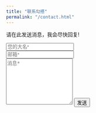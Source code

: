```yaml
---
title: "联系勾搭"
permalink: "/contact.html"
---
```


<form action="https://www.samyoc.com/yoc/message?action=add" method="POST">    
<p class="mb-4">请在此发送消息，我会尽快回复!</p>
<div class="form-group row">
<div class="col-md-6">
<input class="form-control" type="text" name="name" placeholder="您的大名*" required>
</div>
<div class="col-md-6">
<input class="form-control" type="email" name="email" placeholder="邮箱*" required>
</div>
</div>
<textarea rows="8" class="form-control mb-3" name="content" placeholder="消息*" required></textarea>    
<input class="btn btn-success" type="submit" value="发送">
</form>
